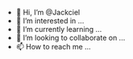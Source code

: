 - 👋 Hi, I’m @Jackciel
- 👀 I’m interested in ...
- 🌱 I’m currently learning ...
- 💞️ I’m looking to collaborate on ...
- 📫 How to reach me ...

<!---
Jackciel/Jackciel is a ✨ special ✨ repository because its `README.md` (this file) appears on your GitHub profile.
You can click the Preview link to take a look at your changes.
--->
